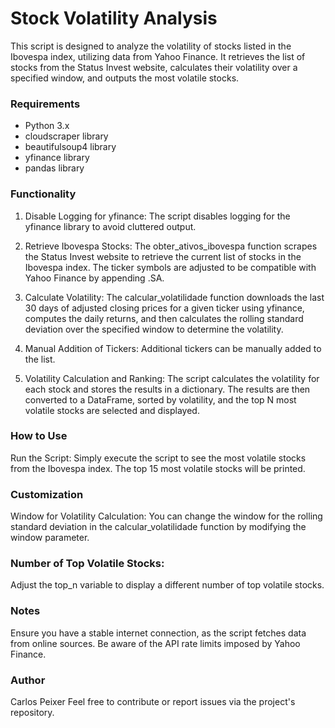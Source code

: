 # Stock Volatility Analysis
This script is designed to analyze the volatility of stocks listed in the Ibovespa index, utilizing data from Yahoo Finance. It retrieves the list of stocks from the Status Invest website, calculates their volatility over a specified window,
and outputs the most volatile stocks.

### Requirements
- Python 3.x
- cloudscraper library
- beautifulsoup4 library
- yfinance library
- pandas library

### Functionality
1. Disable Logging for yfinance:
The script disables logging for the yfinance library to avoid cluttered output.

2. Retrieve Ibovespa Stocks:
The obter_ativos_ibovespa function scrapes the Status Invest website to retrieve the current list of stocks in the Ibovespa index. The ticker symbols are adjusted to be compatible with Yahoo Finance by appending .SA.

3. Calculate Volatility:
The calcular_volatilidade function downloads the last 30 days of adjusted closing prices for a given ticker using yfinance, computes the daily returns, and then calculates the rolling standard deviation over the specified window to determine the volatility.

4. Manual Addition of Tickers:
Additional tickers can be manually added to the list.

5. Volatility Calculation and Ranking:
The script calculates the volatility for each stock and stores the results in a dictionary. The results are then converted to a DataFrame, sorted by volatility, and the top N most volatile stocks are selected and displayed.

### How to Use
Run the Script:
Simply execute the script to see the most volatile stocks from the Ibovespa index. The top 15 most volatile stocks will be printed.

### Customization
Window for Volatility Calculation:
You can change the window for the rolling standard deviation in the calcular_volatilidade function by modifying the window parameter.

### Number of Top Volatile Stocks:
Adjust the top_n variable to display a different number of top volatile stocks.

### Notes
Ensure you have a stable internet connection, as the script fetches data from online sources.
Be aware of the API rate limits imposed by Yahoo Finance.

### Author
Carlos Peixer
Feel free to contribute or report issues via the project's repository.
